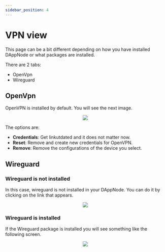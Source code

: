 ```yaml
---
sidebar_position: 4
---
```


# VPN view

This page can be a bit different depending on how you have installed DAppNode or what packages are installed.

There are 2 tabs:

- OpenVpn
- Wireguard

## OpenVpn

OpenVPN is installed by default. You will see the next image.

<p align="center">
    <img src="../../../img/openvpn_view_1.png"/>
</p>

The options are:

- **Credentials**: Get linkutdated and it does not matter now.
- **Reset**: Remove and create new credentials for OpenVPN.
- **Remove**: Remove the configurations of the device you select.

<!-- You have a full guide about how to set up OpenVPN and the OpenVPN client [here](./recommended-set-ups/add-vpn-devices). -->

## Wireguard

### Wireguard is not installed

In this case, wireguard is not installed in your DAppNode. You can do it by clicking on the link that appears.

<p align="center">
    <img src="../../../img/wireguard_view_1.png"/>
</p>

### Wireguard is installed

If the Wireguard package is installed you will see something like the following screen.

<p align="center">
    <img src="../../../img/wireguard_view_1.png"/>
</p>

<!-- You have a full guide about how to set up Wireguard and the Wireguard client [here](./recommended-set-ups/add-vpn-devices). -->
